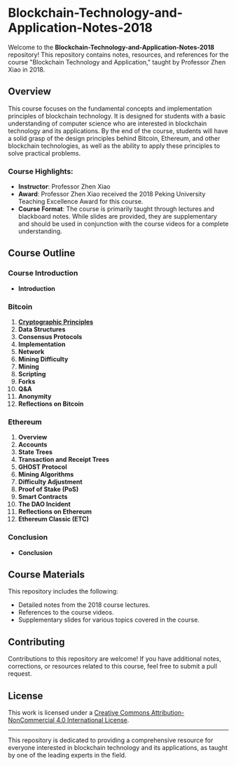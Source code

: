 # Blockchain-Technology-and-Application-Notes-2018

Welcome to the **Blockchain-Technology-and-Application-Notes-2018** repository! This repository contains notes, resources, and references for the course "Blockchain Technology and Application," taught by Professor Zhen Xiao in 2018.

## Overview

This course focuses on the fundamental concepts and implementation principles of blockchain technology. It is designed for students with a basic understanding of computer science who are interested in blockchain technology and its applications. By the end of the course, students will have a solid grasp of the design principles behind Bitcoin, Ethereum, and other blockchain technologies, as well as the ability to apply these principles to solve practical problems.

### Course Highlights:
- **Instructor**: Professor Zhen Xiao
- **Award**: Professor Zhen Xiao received the 2018 Peking University Teaching Excellence Award for this course.
- **Course Format**: The course is primarily taught through lectures and blackboard notes. While slides are provided, they are supplementary and should be used in conjunction with the course videos for a complete understanding.

## Course Outline

### Course Introduction
- **Introduction**

### Bitcoin
1. **[Cryptographic Principles](./BTC/cryptographic-principle.md)**
2. **Data Structures**
3. **Consensus Protocols**
4. **Implementation**
5. **Network**
6. **Mining Difficulty**
7. **Mining**
8. **Scripting**
9. **Forks**
10. **Q&A**
11. **Anonymity**
12. **Reflections on Bitcoin**

### Ethereum
1. **Overview**
2. **Accounts**
3. **State Trees**
4. **Transaction and Receipt Trees**
5. **GHOST Protocol**
6. **Mining Algorithms**
7. **Difficulty Adjustment**
8. **Proof of Stake (PoS)**
9. **Smart Contracts**
10. **The DAO Incident**
11. **Reflections on Ethereum**
12. **Ethereum Classic (ETC)**

### Conclusion
- **Conclusion**

## Course Materials

This repository includes the following:
- Detailed notes from the 2018 course lectures.
- References to the course videos.
- Supplementary slides for various topics covered in the course.

## Contributing

Contributions to this repository are welcome! If you have additional notes, corrections, or resources related to this course, feel free to submit a pull request.

## License

This work is licensed under a [Creative Commons Attribution-NonCommercial 4.0 International License](https://creativecommons.org/licenses/by-nc/4.0/).

---

This repository is dedicated to providing a comprehensive resource for everyone interested in blockchain technology and its applications, as taught by one of the leading experts in the field.
